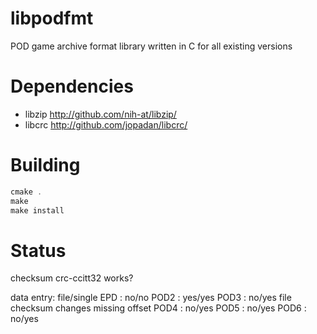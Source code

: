 # libpodfmt
POD game archive format library written in C for all existing versions

# Dependencies
- libzip http://github.com/nih-at/libzip/
- libcrc http://github.com/jopadan/libcrc/

# Building

```c
cmake .
make
make install
```

# Status

checksum crc-ccitt32 works?

data entry: file/single
EPD       : no/no
POD2      : yes/yes
POD3      : no/yes   file checksum changes missing offset
POD4      : no/yes
POD5      : no/yes
POD6      : no/yes

